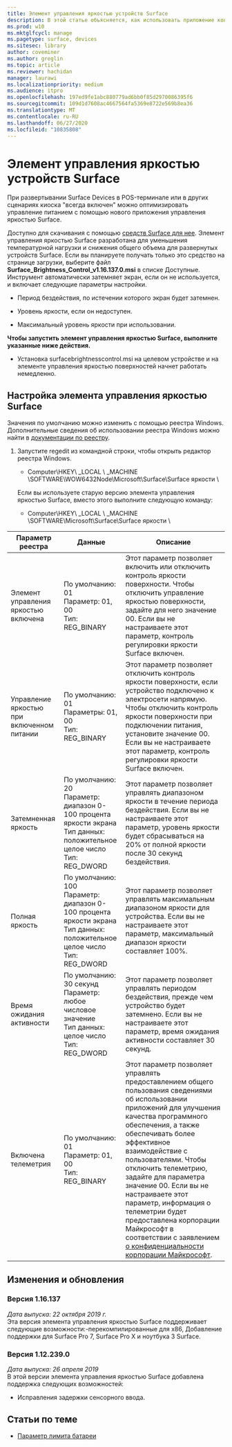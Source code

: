 ```yaml
---
title: Элемент управления яркостью устройств Surface
description: В этой статье объясняется, как использовать приложение контроля яркости поверхности для управления яркостью экрана в сценариях для POS и терминала.
ms.prod: w10
ms.mktglfcycl: manage
ms.pagetype: surface, devices
ms.sitesec: library
author: coveminer
ms.author: greglin
ms.topic: article
ms.reviewer: hachidan
manager: laurawi
ms.localizationpriority: medium
ms.audience: itpro
ms.openlocfilehash: 197ed9fe1abc880779ad6bb0f85d2970086395f6
ms.sourcegitcommit: 109d1d7608ac4667564fa5369e8722e569b8ea36
ms.translationtype: MT
ms.contentlocale: ru-RU
ms.lasthandoff: 06/27/2020
ms.locfileid: "10835808"
---
```

# Элемент управления яркостью устройств Surface

При развертывании Surface Devices в POS-терминале или в других сценариях киоска "всегда включен" можно оптимизировать управление питанием с помощью нового приложения управления яркостью Surface.

Доступно для скачивания с помощью [средств Surface для нее](https://www.microsoft.com/download/details.aspx?id=46703).
Элемент управления яркостью Surface разработана для уменьшения температурной нагрузки и снижения общего объема для развернутых устройств Surface.
Если вы планируете получать только это средство на странице загрузки, выберите файл **Surface_Brightness_Control_v1.16.137.0.msi** в списке Доступные.
Инструмент автоматически затемняет экран, если он не используется, и включает следующие параметры настройки.

- Период бездействия, по истечении которого экран будет затемнен.

- Уровень яркости, если он недоступен.

- Максимальный уровень яркости при использовании.

**Чтобы запустить элемент управления яркостью Surface, выполните указанные ниже действия.**

- Установка surfacebrightnesscontrol.msi на целевом устройстве и на элементе управления яркостью поверхностей начнет работать немедленно.

## Настройка элемента управления яркостью Surface

Значения по умолчанию можно изменить с помощью реестра Windows. Дополнительные сведения об использовании реестра Windows можно найти в [документации по реестру](https://docs.microsoft.com/windows/desktop/sysinfo/registry).

1.  Запустите regedit из командной строки, чтобы открыть редактор реестра Windows.
    
      - Computer\HKEY\ _LOCAL \ _MACHINE \SOFTWARE\WOW6432Node\Microsoft\Surface\Surface яркости \ 
    
    Если вы используете старую версию элемента управления яркостью Surface, вместо этого выполните следующую команду:
    
      - Computer\HKEY\ _LOCAL \ _MACHINE \SOFTWARE\Microsoft\Surface\Surface яркости \


| Параметр реестра | Данные| Описание  
|-----------|------------|---------------
| Элемент управления яркостью включена  |  По умолчанию: 01  <br> Параметр: 01, 00 <br> Тип: REG_BINARY |  Этот параметр позволяет включить или отключить контроль яркости поверхности. Чтобы отключить управление яркостью поверхности, задайте для него значение 00. Если вы не настраиваете этот параметр, контроль регулировки яркости Surface включен. |
| Управление яркостью при включенном питании| По умолчанию: 01 <br> Параметры: 01, 00 <br> Тип: REG_BINARY | Этот параметр позволяет отключить контроль яркости поверхности, если устройство подключено к электросети напрямую. Чтобы отключить контроль яркости поверхности при подключении питания, установите значение 00. Если вы не настраиваете этот параметр, контроль регулировки яркости Surface включен. |
| Затемненная яркость   | По умолчанию: 20  <br>Параметр: диапазон 0-100 процента яркости экрана <br> Тип данных: положительное целое число <br> Тип: REG_DWORD | Этот параметр позволяет управлять диапазоном яркости в течение периода бездействия. Если вы не настраиваете этот параметр, уровень яркости будет сбрасываться на 20% от полной яркости после 30 секунд бездействия. |
Полная яркость   | По умолчанию: 100  <br>Параметр: диапазон 0-100 процента яркости экрана <br> Тип данных: положительное целое число <br> Тип: REG_DWORD  | Этот параметр позволяет управлять максимальным диапазоном яркости для устройства. Если вы не настраиваете этот параметр, максимальный диапазон яркости составляет 100%.|  
| Время ожидания активности| По умолчанию: 30 секунд <br>Параметр: любое числовое значение  <br>Тип данных: целое число  <br> Тип: REG_DWORD | Этот параметр позволяет управлять периодом бездействия, прежде чем устройство будет затемнено. Если вы не настраиваете этот параметр, время ожидания активности составляет 30 секунд.|
| Включена телеметрия | По умолчанию: 01 <br>Параметр: 01, 00 <br> Тип: REG_BINARY  | Этот параметр позволяет управлять предоставлением общего пользования сведениями об использовании приложений для улучшения качества программного обеспечения, а также обеспечивать более эффективное взаимодействие с пользователями. Чтобы отключить телеметрию, задайте для параметра значение 00. Если вы не настраиваете этот параметр, информация о телеметрии будет предоставлена корпорации Майкрософт в соответствии с заявлением [о конфиденциальности корпорации Майкрософт](https://privacy.microsoft.com/privacystatement). |

## Изменения и обновления

### Версия 1.16.137<br>
*Дата выпуска: 22 октября 2019 г.*<br>
Эта версия элемента управления яркостью Surface поддерживает следующие возможности:-перекомпилированные для x86, Добавление поддержки для Surface Pro 7, Surface Pro X и ноутбука 3 Surface. 

### Версия 1.12.239.0
*Дата выпуска: 26 апреля 2019*<br>
В этой версии элемента управления яркостью Surface добавлена поддержка следующих возможностей:
- Исправления задержки сенсорного ввода.


## Статьи по теме

- [Параметр лимита батареи](battery-limit.md)
